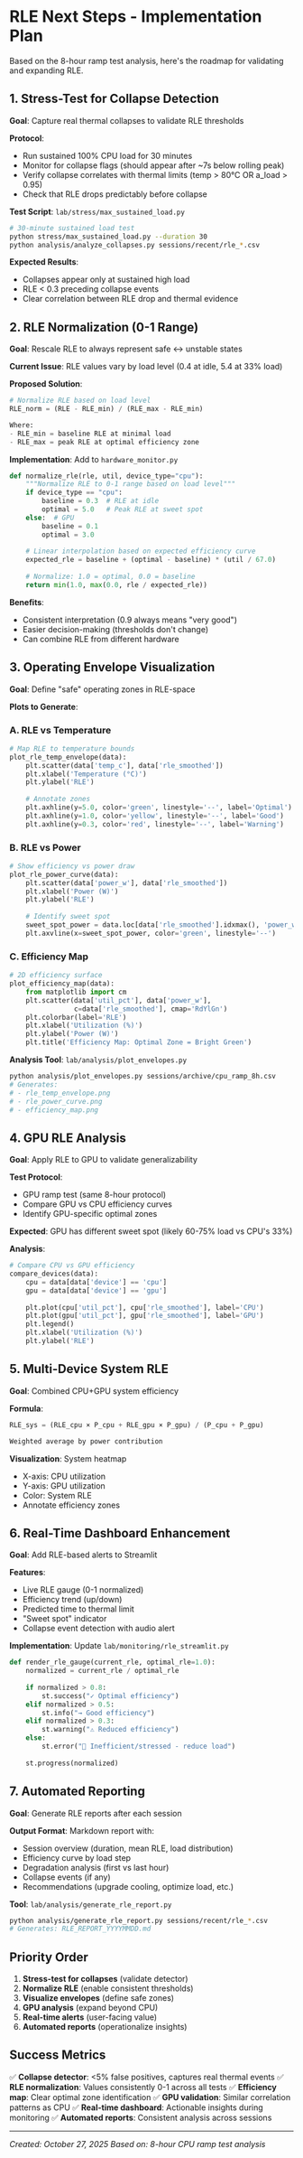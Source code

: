 # RLE Next Steps - Implementation Plan

Based on the 8-hour ramp test analysis, here's the roadmap for validating and expanding RLE.

## 1. Stress-Test for Collapse Detection

**Goal**: Capture real thermal collapses to validate RLE thresholds

**Protocol**:
- Run sustained 100% CPU load for 30 minutes
- Monitor for collapse flags (should appear after ~7s below rolling peak)
- Verify collapse correlates with thermal limits (temp > 80°C OR a_load > 0.95)
- Check that RLE drops predictably before collapse

**Test Script**: `lab/stress/max_sustained_load.py`
```bash
# 30-minute sustained load test
python stress/max_sustained_load.py --duration 30
python analysis/analyze_collapses.py sessions/recent/rle_*.csv
```

**Expected Results**:
- Collapses appear only at sustained high load
- RLE < 0.3 preceding collapse events
- Clear correlation between RLE drop and thermal evidence

## 2. RLE Normalization (0-1 Range)

**Goal**: Rescale RLE to always represent safe ↔ unstable states

**Current Issue**: RLE values vary by load level (0.4 at idle, 5.4 at 33% load)

**Proposed Solution**:
```python
# Normalize RLE based on load level
RLE_norm = (RLE - RLE_min) / (RLE_max - RLE_min)

Where:
- RLE_min = baseline RLE at minimal load
- RLE_max = peak RLE at optimal efficiency zone
```

**Implementation**: Add to `hardware_monitor.py`
```python
def normalize_rle(rle, util, device_type="cpu"):
    """Normalize RLE to 0-1 range based on load level"""
    if device_type == "cpu":
        baseline = 0.3  # RLE at idle
        optimal = 5.0   # Peak RLE at sweet spot
    else:  # GPU
        baseline = 0.1
        optimal = 3.0
    
    # Linear interpolation based on expected efficiency curve
    expected_rle = baseline + (optimal - baseline) * (util / 67.0)
    
    # Normalize: 1.0 = optimal, 0.0 = baseline
    return min(1.0, max(0.0, rle / expected_rle))
```

**Benefits**:
- Consistent interpretation (0.9 always means "very good")
- Easier decision-making (thresholds don't change)
- Can combine RLE from different hardware

## 3. Operating Envelope Visualization

**Goal**: Define "safe" operating zones in RLE-space

**Plots to Generate**:

### A. RLE vs Temperature
```python
# Map RLE to temperature bounds
plot_rle_temp_envelope(data):
    plt.scatter(data['temp_c'], data['rle_smoothed'])
    plt.xlabel('Temperature (°C)')
    plt.ylabel('RLE')
    
    # Annotate zones
    plt.axhline(y=5.0, color='green', linestyle='--', label='Optimal')
    plt.axhline(y=1.0, color='yellow', linestyle='--', label='Good')
    plt.axhline(y=0.3, color='red', linestyle='--', label='Warning')
```

### B. RLE vs Power
```python
# Show efficiency vs power draw
plot_rle_power_curve(data):
    plt.scatter(data['power_w'], data['rle_smoothed'])
    plt.xlabel('Power (W)')
    plt.ylabel('RLE')
    
    # Identify sweet spot
    sweet_spot_power = data.loc[data['rle_smoothed'].idxmax(), 'power_w']
    plt.axvline(x=sweet_spot_power, color='green', linestyle='--')
```

### C. Efficiency Map
```python
# 2D efficiency surface
plot_efficiency_map(data):
    from matplotlib import cm
    plt.scatter(data['util_pct'], data['power_w'], 
                c=data['rle_smoothed'], cmap='RdYlGn')
    plt.colorbar(label='RLE')
    plt.xlabel('Utilization (%)')
    plt.ylabel('Power (W)')
    plt.title('Efficiency Map: Optimal Zone = Bright Green')
```

**Analysis Tool**: `lab/analysis/plot_envelopes.py`
```bash
python analysis/plot_envelopes.py sessions/archive/cpu_ramp_8h.csv
# Generates:
# - rle_temp_envelope.png
# - rle_power_curve.png  
# - efficiency_map.png
```

## 4. GPU RLE Analysis

**Goal**: Apply RLE to GPU to validate generalizability

**Test Protocol**:
- GPU ramp test (same 8-hour protocol)
- Compare GPU vs CPU efficiency curves
- Identify GPU-specific optimal zones

**Expected**: GPU has different sweet spot (likely 60-75% load vs CPU's 33%)

**Analysis**:
```python
# Compare CPU vs GPU efficiency
compare_devices(data):
    cpu = data[data['device'] == 'cpu']
    gpu = data[data['device'] == 'gpu']
    
    plt.plot(cpu['util_pct'], cpu['rle_smoothed'], label='CPU')
    plt.plot(gpu['util_pct'], gpu['rle_smoothed'], label='GPU')
    plt.legend()
    plt.xlabel('Utilization (%)')
    plt.ylabel('RLE')
```

## 5. Multi-Device System RLE

**Goal**: Combined CPU+GPU system efficiency

**Formula**:
```python
RLE_sys = (RLE_cpu × P_cpu + RLE_gpu × P_gpu) / (P_cpu + P_gpu)

Weighted average by power contribution
```

**Visualization**: System heatmap
- X-axis: CPU utilization
- Y-axis: GPU utilization
- Color: System RLE
- Annotate efficiency zones

## 6. Real-Time Dashboard Enhancement

**Goal**: Add RLE-based alerts to Streamlit

**Features**:
- Live RLE gauge (0-1 normalized)
- Efficiency trend (up/down)
- Predicted time to thermal limit
- "Sweet spot" indicator
- Collapse event detection with audio alert

**Implementation**: Update `lab/monitoring/rle_streamlit.py`
```python
def render_rle_gauge(current_rle, optimal_rle=1.0):
    normalized = current_rle / optimal_rle
    
    if normalized > 0.8:
        st.success("✓ Optimal efficiency")
    elif normalized > 0.5:
        st.info("→ Good efficiency")
    elif normalized > 0.3:
        st.warning("⚠ Reduced efficiency")
    else:
        st.error("🚨 Inefficient/stressed - reduce load")
    
    st.progress(normalized)
```

## 7. Automated Reporting

**Goal**: Generate RLE reports after each session

**Output Format**: Markdown report with:
- Session overview (duration, mean RLE, load distribution)
- Efficiency curve by load step
- Degradation analysis (first vs last hour)
- Collapse events (if any)
- Recommendations (upgrade cooling, optimize load, etc.)

**Tool**: `lab/analysis/generate_rle_report.py`
```bash
python analysis/generate_rle_report.py sessions/recent/rle_*.csv
# Generates: RLE_REPORT_YYYYMMDD.md
```

## Priority Order

1. **Stress-test for collapses** (validate detector)
2. **Normalize RLE** (enable consistent thresholds)
3. **Visualize envelopes** (define safe zones)
4. **GPU analysis** (expand beyond CPU)
5. **Real-time alerts** (user-facing value)
6. **Automated reports** (operationalize insights)

## Success Metrics

✅ **Collapse detector**: <5% false positives, captures real thermal events
✅ **RLE normalization**: Values consistently 0-1 across all tests
✅ **Efficiency map**: Clear optimal zone identification
✅ **GPU validation**: Similar correlation patterns as CPU
✅ **Real-time dashboard**: Actionable insights during monitoring
✅ **Automated reports**: Consistent analysis across sessions

---
*Created: October 27, 2025*
*Based on: 8-hour CPU ramp test analysis*

